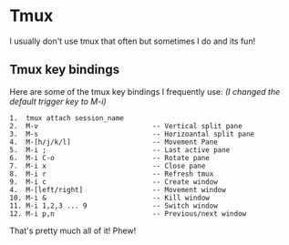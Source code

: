 Tmux
====

I usually don't use tmux that often but sometimes I do and its fun!

Tmux key bindings
---------------------

Here are some of the tmux key bindings I frequently use:
*(I changed the default trigger key to M-i)*

```
1.  tmux attach session_name
2.  M-v                            -- Vertical split pane
3.  M-s                            -- Horizoantal split pane
4.  M-[h/j/k/l]                    -- Movement Pane
5.  M-i ;                          -- Last active pane
6.  M-i C-o                        -- Rotate pane
7.  M-i x                          -- Close pane
8.  M-i r                          -- Refresh tmux
9.  M-i c                          -- Create window
4.  M-[left/right]                 -- Movement window
10. M-i &                          -- Kill window
11. M-i 1,2,3 ... 9                -- Switch window
12. M-i p,n                        -- Previous/next window
```

That's pretty much all of it! Phew!
